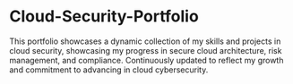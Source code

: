 # Cloud-Security-Portfolio
This portfolio showcases a dynamic collection of my skills and projects in cloud security, showcasing my progress in secure cloud architecture, risk management, and compliance. Continuously updated to reflect my growth and commitment to advancing in cloud cybersecurity.
